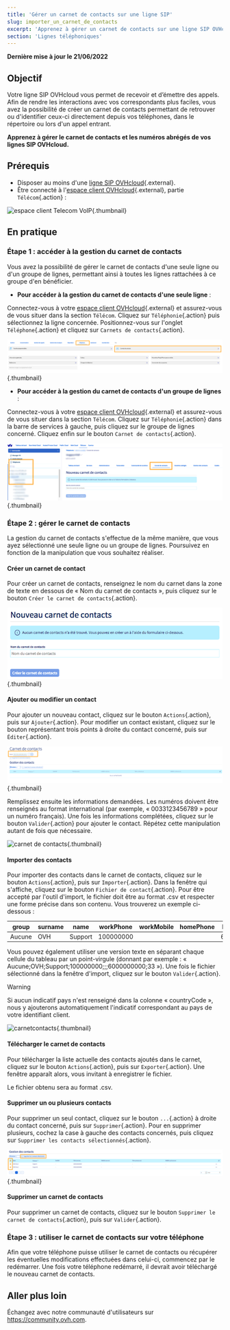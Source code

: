 ```yaml
---
title: 'Gérer un carnet de contacts sur une ligne SIP'
slug: importer_un_carnet_de_contacts
excerpt: 'Apprenez à gérer un carnet de contacts sur une ligne SIP OVHcloud'
section: 'Lignes téléphoniques'
---
```


**Dernière mise à jour le 21/06/2022**

## Objectif

Votre ligne SIP OVHcloud vous permet de recevoir et d’émettre des appels. Afin de rendre les interactions avec vos correspondants plus faciles, vous avez la possibilité de créer un carnet de contacts permettant de retrouver ou d'identifier ceux-ci directement depuis vos téléphones, dans le répertoire ou lors d'un appel entrant.

**Apprenez à gérer le carnet de contacts et les numéros abrégés de vos lignes SIP OVHcloud.**

## Prérequis

- Disposer au moins d'une [ligne SIP OVHcloud](https://www.ovhtelecom.fr/telephonie/voip/){.external}.
- Être connecté à l'[espace client OVHcloud](https://www.ovh.com/auth/?action=gotomanager&from=https://www.ovh.com/fr/&ovhSubsidiary=fr){.external}, partie `Télécom`{.action} :

![espace client Telecom VoIP](https://raw.githubusercontent.com/ovh/docs/master/templates/control-panel/product-selection/telecom/tpl-telecom-02-fr-voip.png){.thumbnail}

## En pratique

### Étape 1 : accéder à la gestion du carnet de contacts

Vous avez la possibilité de gérer le carnet de contacts d'une seule ligne ou d'un groupe de lignes, permettant ainsi à toutes les lignes rattachées à ce groupe d'en bénéficier.

- **Pour accéder à la gestion du carnet de contacts d'une seule ligne** :

Connectez-vous à votre [espace client OVHcloud](https://www.ovh.com/auth/?action=gotomanager&from=https://www.ovh.com/fr/&ovhSubsidiary=fr){.external} et assurez-vous de vous situer dans la section `Télécom`. Cliquez sur `Téléphonie`{.action} puis sélectionnez la ligne concernée. Positionnez-vous sur l'onglet `Téléphone`{.action} et cliquez sur `Carnets de contacts`{.action}.
 
![carnet de contacts](images/carnetligne.png){.thumbnail}

- **Pour accéder à la gestion du carnet de contacts d'un groupe de lignes** :

Connectez-vous à votre [espace client OVHcloud](https://www.ovh.com/auth/?action=gotomanager&from=https://www.ovh.com/fr/&ovhSubsidiary=fr){.external} et assurez-vous de vous situer dans la section `Télécom`. Cliquez sur `Téléphonie`{.action} dans la barre de services à gauche, puis cliquez sur le groupe de lignes concerné. Cliquez enfin sur le bouton `Carnet de contacts`{.action}.
 
![carnet de contacts](images/carnetgroupe.png){.thumbnail}

### Étape 2 : gérer le carnet de contacts

La gestion du carnet de contacts s'effectue de la même manière, que vous ayez sélectionné une seule ligne ou un groupe de lignes. Poursuivez en fonction de la manipulation que vous souhaitez réaliser.

#### Créer un carnet de contact

Pour créer un carnet de contacts, renseignez le nom du carnet dans la zone de texte en dessous de « Nom du carnet de contacts », puis cliquez sur le bouton `Créer le carnet de contacts`{.action}.

![carnet de contacts](images/creercarnet.png){.thumbnail}

#### Ajouter ou modifier un contact

Pour ajouter un nouveau contact, cliquez sur le bouton `Actions`{.action}, puis sur `Ajouter`{.action}. Pour modifier un contact existant, cliquez sur le bouton représentant trois points à droite du contact concerné, puis sur `Éditer`{.action}.

![carnet de contacts](images/creercarnetV2.png){.thumbnail}

Remplissez ensuite les informations demandées. Les numéros doivent être renseignés au format international (par exemple, « 0033123456789 » pour un numéro français). Une fois les informations complétées, cliquez sur le bouton `Valider`{.action} pour ajouter le contact. Répétez cette manipulation autant de fois que nécessaire.

![carnet de contacts](images/carnet-contacts-step5.png){.thumbnail}

#### Importer des contacts

Pour importer des contacts dans le carnet de contacts, cliquez sur le bouton `Actions`{.action}, puis sur `Importer`{.action}. Dans la fenêtre qui s'affiche, cliquez sur le bouton `Fichier de contact`{.action}. Pour être accepté par l'outil d'import, le fichier doit être au format .csv et respecter une forme précise dans son contenu. Vous trouverez un exemple ci-dessous :

|group|surname|name|workPhone|workMobile|homePhone|homeMobile|countryCode|
|---|---|---|---|---|---|---|---|
|Aucune|OVH|Support|100000000| | |6000000000|33|

Vous pouvez également utiliser une version texte en séparant chaque cellule du tableau par un point-virgule (donnant par exemple : « Aucune;OVH;Support;100000000;;;6000000000;33 »). Une fois le fichier sélectionné dans la fenêtre d'import, cliquez sur le bouton `Valider`{.action}.

> [!warning]
>
> Si aucun indicatif pays n'est renseigné dans la colonne « countryCode », nous y ajouterons automatiquement l'indicatif correspondant au pays de votre identifiant client. 
>

![carnetcontacts](images/carnet-contacts-step6.png){.thumbnail}

#### Télécharger le carnet de contacts

Pour télécharger la liste actuelle des contacts ajoutés dans le carnet, cliquez sur le bouton `Actions`{.action}, puis sur `Exporter`{.action}. Une fenêtre apparaît alors, vous invitant à enregistrer le fichier.

Le fichier obtenu sera au format .csv.

#### Supprimer un ou plusieurs contacts

Pour supprimer un seul contact, cliquez sur le bouton `...`{.action} à droite du contact concerné, puis sur `Supprimer`{.action}. Pour en supprimer plusieurs, cochez la case à gauche des contacts concernés, puis cliquez sur `Supprimer les contacts sélectionnés`{.action}.

![carnetcontacts](images/supprimercontact.png){.thumbnail}

#### Supprimer un carnet de contacts

Pour supprimer un carnet de contacts, cliquez sur le bouton `Supprimer le carnet de contacts`{.action}, puis sur `Valider`{.action}.

### Étape 3 : utiliser le carnet de contacts sur votre téléphone

Afin que votre téléphone puisse utiliser le carnet de contacts ou récupérer les éventuelles modifications effectuées dans celui-ci, commencez par le redémarrer. Une fois votre téléphone redémarré, il devrait avoir téléchargé le nouveau carnet de contacts.

## Aller plus loin

Échangez avec notre communauté d'utilisateurs sur <https://community.ovh.com>.
